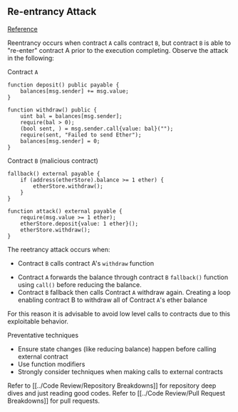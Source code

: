 ## Re-entrancy Attack 

[Reference](https://solidity-by-example.org/hacks/re-entrancy/)

Reentrancy occurs when contract `A` calls contract `B`, but contract `B` is able to "re-enter" contract A prior to the execution completing. Observe the attack in the following:

Contract `A` 

```solidity
function deposit() public payable { 
	balances[msg.sender] += msg.value; 
} 

function withdraw() public { 
	uint bal = balances[msg.sender]; 
	require(bal > 0); 
	(bool sent, ) = msg.sender.call{value: bal}(""); 
	require(sent, "Failed to send Ether"); 
	balances[msg.sender] = 0; 
}
```

Contract `B` (malicious contract)

```solidity
fallback() external payable { 
	if (address(etherStore).balance >= 1 ether) { 
	    etherStore.withdraw(); 
	} 
}

function attack() external payable { 
	require(msg.value >= 1 ether); 
	etherStore.deposit{value: 1 ether}(); 
	etherStore.withdraw(); 
}
```

The reetrancy attack occurs when:
- Contract `B` calls contract A's `withdraw` function 
* Contract `A` forwards the balance through contract `B` `fallback()` function using `call()` before reducing the balance. 
* Contract `B`  fallback then calls Contract `A` withdraw again. Creating a loop enabling contract B to withdraw all of Contract `A`'s ether balance

For this reason it is advisable to avoid low level calls to contracts due to this exploitable behavior.

Preventative techniques
- Ensure state changes (like reducing balance) happen before calling external contract 
- Use function modifiers
- Strongly consider techniques when making calls to external contracts

Refer to [[../Code Review/Repository Breakdowns]] for repository deep dives and just reading good codes.
Refer to [[../Code Review/Pull Request Breakdowns]] for pull requests.
